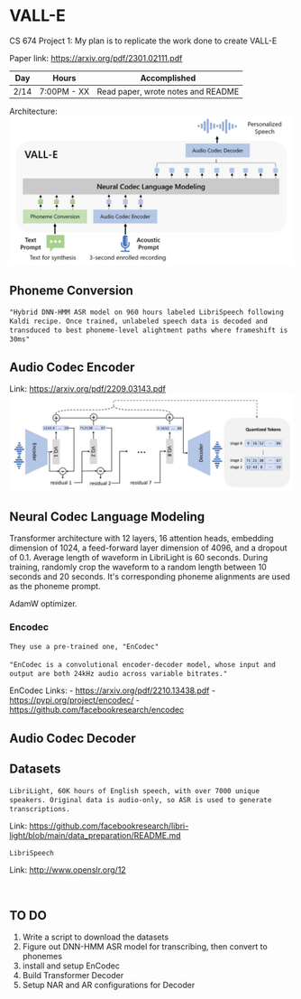 # VALL-E
CS 674 Project 1: My plan is to replicate the work done to create VALL-E


Paper link: https://arxiv.org/pdf/2301.02111.pdf


|Day|Hours|Accomplished|
|---|---|---|
|2/14|7:00PM - XX|Read paper, wrote notes and README


Architecture:
<img src="valle.png" width=700px>

## Phoneme Conversion
    "Hybrid DNN-HMM ASR model on 960 hours labeled LibriSpeech following Kaldi recipe. Once trained, unlabeled speech data is decoded and transduced to best phoneme-level alightment paths where frameshift is 30ms"

## Audio Codec Encoder
Link: https://arxiv.org/pdf/2209.03143.pdf
<img src="neural_audio_codec.png" width=700px>

## Neural Codec Language Modeling
Transformer architecture with 12 layers, 16 attention heads, embedding dimension of 1024, a feed-forward layer dimension of 4096, and a dropout of 0.1. Average length of waveform in LibriLight is 60 seconds. During training, randomly crop the waveform to a random length between 10 seconds and 20 seconds. It's corresponding phoneme alignments are used as the phoneme prompt. 

AdamW optimizer.


### Encodec
    They use a pre-trained one, "EnCodec" 

    "EnCodec is a convolutional encoder-decoder model, whose input and output are both 24kHz audio across variable bitrates."

EnCodec Links: 
    - https://arxiv.org/pdf/2210.13438.pdf
    - https://pypi.org/project/encodec/
    - https://github.com/facebookresearch/encodec

## Audio Codec Decoder

## Datasets
    LibriLight, 60K hours of English speech, with over 7000 unique speakers. Original data is audio-only, so ASR is used to generate transcriptions.

Link: https://github.com/facebookresearch/libri-light/blob/main/data_preparation/README.md

    LibriSpeech 
Link: http://www.openslr.org/12

<br>

## TO DO
1. Write a script to download the datasets
2. Figure out DNN-HMM ASR model for transcribing, then convert to phonemes
3. install and setup EnCodec
4. Build Transformer Decoder
5. Setup NAR and AR configurations for Decoder